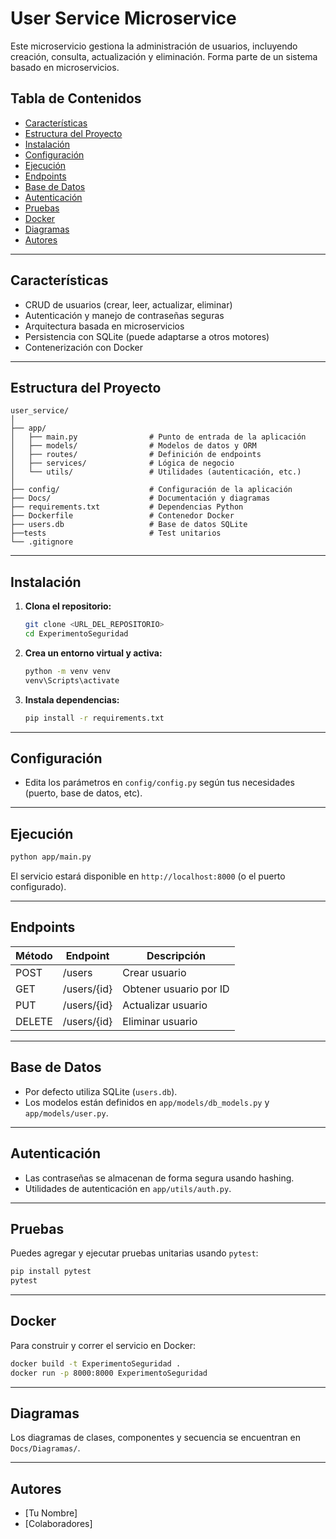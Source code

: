 # User Service Microservice

Este microservicio gestiona la administración de usuarios, incluyendo creación, consulta, actualización y eliminación. Forma parte de un sistema basado en microservicios.

## Tabla de Contenidos

- [Características](#características)
- [Estructura del Proyecto](#estructura-del-proyecto)
- [Instalación](#instalación)
- [Configuración](#configuración)
- [Ejecución](#ejecución)
- [Endpoints](#endpoints)
- [Base de Datos](#base-de-datos)
- [Autenticación](#autenticación)
- [Pruebas](#pruebas)
- [Docker](#docker)
- [Diagramas](#diagramas)
- [Autores](#autores)

---

## Características

- CRUD de usuarios (crear, leer, actualizar, eliminar)
- Autenticación y manejo de contraseñas seguras
- Arquitectura basada en microservicios
- Persistencia con SQLite (puede adaptarse a otros motores)
- Contenerización con Docker

---

## Estructura del Proyecto

```
user_service/
│
├── app/
│   ├── main.py                # Punto de entrada de la aplicación
│   ├── models/                # Modelos de datos y ORM
│   ├── routes/                # Definición de endpoints
│   ├── services/              # Lógica de negocio
│   └── utils/                 # Utilidades (autenticación, etc.)
│
├── config/                    # Configuración de la aplicación
├── Docs/                      # Documentación y diagramas
├── requirements.txt           # Dependencias Python
├── Dockerfile                 # Contenedor Docker
├── users.db                   # Base de datos SQLite
├──tests                       # Test unitarios
└── .gitignore
```

---

## Instalación

1. **Clona el repositorio:**
   ```sh
   git clone <URL_DEL_REPOSITORIO>
   cd ExperimentoSeguridad
   ```

2. **Crea un entorno virtual y activa:**
   ```sh
   python -m venv venv
   venv\Scripts\activate
   ```

3. **Instala dependencias:**
   ```sh
   pip install -r requirements.txt
   ```

---

## Configuración

- Edita los parámetros en `config/config.py` según tus necesidades (puerto, base de datos, etc).

---

## Ejecución

```sh
python app/main.py
```

El servicio estará disponible en `http://localhost:8000` (o el puerto configurado).

---

## Endpoints

| Método | Endpoint         | Descripción                |
|--------|------------------|----------------------------|
| POST   | /users           | Crear usuario              |
| GET    | /users/{id}      | Obtener usuario por ID     |
| PUT    | /users/{id}      | Actualizar usuario         |
| DELETE | /users/{id}      | Eliminar usuario           |

---

## Base de Datos

- Por defecto utiliza SQLite (`users.db`).
- Los modelos están definidos en `app/models/db_models.py` y `app/models/user.py`.

---

## Autenticación

- Las contraseñas se almacenan de forma segura usando hashing.
- Utilidades de autenticación en `app/utils/auth.py`.

---

## Pruebas

Puedes agregar y ejecutar pruebas unitarias usando `pytest`:

```sh
pip install pytest
pytest
```

---

## Docker

Para construir y correr el servicio en Docker:

```sh
docker build -t ExperimentoSeguridad .
docker run -p 8000:8000 ExperimentoSeguridad
```

---

## Diagramas

Los diagramas de clases, componentes y secuencia se encuentran en `Docs/Diagramas/`.

---

## Autores

- [Tu Nombre]
- [Colaboradores]